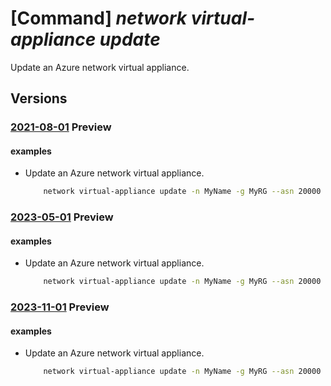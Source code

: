 # [Command] _network virtual-appliance update_

Update an Azure network virtual appliance.

## Versions

### [2021-08-01](/Resources/mgmt-plane/L3N1YnNjcmlwdGlvbnMve30vcmVzb3VyY2Vncm91cHMve30vcHJvdmlkZXJzL21pY3Jvc29mdC5uZXR3b3JrL25ldHdvcmt2aXJ0dWFsYXBwbGlhbmNlcy97fQ==/2021-08-01.xml) **Preview**

<!-- mgmt-plane /subscriptions/{}/resourcegroups/{}/providers/microsoft.network/networkvirtualappliances/{} 2021-08-01 -->

#### examples

- Update an Azure network virtual appliance.
    ```bash
        network virtual-appliance update -n MyName -g MyRG --asn 20000 --init-config "echo $hello"
    ```

### [2023-05-01](/Resources/mgmt-plane/L3N1YnNjcmlwdGlvbnMve30vcmVzb3VyY2Vncm91cHMve30vcHJvdmlkZXJzL21pY3Jvc29mdC5uZXR3b3JrL25ldHdvcmt2aXJ0dWFsYXBwbGlhbmNlcy97fQ==/2023-05-01.xml) **Preview**

<!-- mgmt-plane /subscriptions/{}/resourcegroups/{}/providers/microsoft.network/networkvirtualappliances/{} 2023-05-01 -->

#### examples

- Update an Azure network virtual appliance.
    ```bash
        network virtual-appliance update -n MyName -g MyRG --asn 20000 --init-config "echo $hello"
    ```

### [2023-11-01](/Resources/mgmt-plane/L3N1YnNjcmlwdGlvbnMve30vcmVzb3VyY2Vncm91cHMve30vcHJvdmlkZXJzL21pY3Jvc29mdC5uZXR3b3JrL25ldHdvcmt2aXJ0dWFsYXBwbGlhbmNlcy97fQ==/2023-11-01.xml) **Preview**

<!-- mgmt-plane /subscriptions/{}/resourcegroups/{}/providers/microsoft.network/networkvirtualappliances/{} 2023-11-01 -->

#### examples

- Update an Azure network virtual appliance.
    ```bash
        network virtual-appliance update -n MyName -g MyRG --asn 20000 --init-config "echo $hello"
    ```
